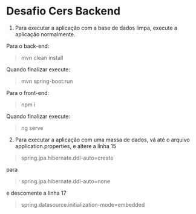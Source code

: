 # Desafio Cers Backend

1. Para executar a aplicação com a base de dados limpa, execute a aplicação normalmente.

Para o back-end: <blockquote>mvn clean install</blockquote>

Quando finalizar execute: <blockquote>mvn spring-boot:run</blockquote> 

Para o front-end: <blockquote>npm i</blockquote>

Quando finalizar execute: <blockquote>ng serve</blockquote>

2. Para executar a aplicação com uma massa de dados, vá até o arquivo application.properties, 
e altere a linha 15 

<blockquote>spring.jpa.hibernate.ddl-auto=create</blockquote> 

para 

<p><blockquote>spring.jpa.hibernate.ddl-auto=none</blockquote>

e descomente a linha 17 

<p><blockquote> spring.datasource.initialization-mode=embedded</blockquote>

